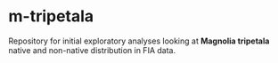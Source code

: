 # m-tripetala

Repository for initial exploratory analyses looking at **Magnolia tripetala** native and non-native distribution in FIA data.